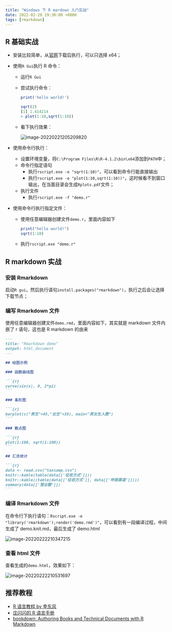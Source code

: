 ```yaml
---
title: "Windows 下 R mardown 入门实战"
date: 2022-02-20 19:30:00 +0800
tags: [rmarkdown]
---
```


## R 基础实战

- 安装比较简单，从[官网](https://cran.r-project.org/)下载后执行，可以只选择 x64；

- 使用`R Gui`执行 R 命令：

  - 运行`R Gui`

  - 尝试执行命令：

    ```R
    print('hello world!')

    sqrt(2)
    [1] 1.414214
    > plot(1:10,sqrt(1:10))
    ```

  - 看下执行效果：

    ![image-20220221205209820](https://pic-1251468582.picsh.myqcloud.com/pic/2022/02/22/5233f3.png)

- 使用命令行执行：

  - 设置环境变量，将`C:\Program Files\R\R-4.1.2\bin\x64`添加到`PATH`中；
  - 命令行指定语句
    - 执行`rscript.exe -e "sqrt(1:10)"`，可以看到命令行能直接输出
    - 执行`rscript.exe -e "plot(1:10,sqrt(1:10))"`，这时候看不到窗口输出，在当面目录会生成`Rplots.pdf`文件；
  - 执行文件
    - 执行`rscript.exe -f "demo.r"`

- 使用命令行执行指定文件：

  - 使用任意编辑器创建文件`demo.r`，里面内容如下

    ```R
    print("hello world!")
    sqrt(1:10)
    ```

  - 执行`rscript.exe "demo.r"`

## R markdown 实战

### 安装 Rmarkdown

启动`R gui`，然后执行语句`install.packages("rmarkdown")`，执行之后会让选择下载节点；

### 编写 Rmarkdown 文件

使用任意编辑器创建文件`demo.rmd`，里面内容如下，其实就是 markdown 文件内嵌了 r 语句，这也是 R markdown 的由来

````markdown
---
title: "Rmarkdown demo"
output: html_document
---

## 绘图示例

### 函数曲线图

```{r}
curve(sin(x), 0, 2*pi)
```

### 条形图

```{r}
barplot(c("男生"=48,"女生"=38), main="男女生人数")
```

### 散点图

```{r}
plot(1:100, sqrt(1:100))
```

## 汇总统计

```{r}
data <- read.csv("taxsamp.csv")
knitr::kable(table(data[['征收方式']]))
knitr::kable((table(data[['征收方式']], data[['申报渠道']])))
summary(data[['营业额']])
```
````

### 编译 Rmarkdown 文件

在命令行下执行语句：`Rscript.exe -e "library('rmarkdown');render('demo.rmd')"`，可以看到有一段编译过程，中间生成了 demo.knit.md，最后生成了 demo.html

![image-20220222210347215](https://pic-1251468582.picsh.myqcloud.com/pic/2022/02/22/7d0352.png)

### 查看 html 文件

查看生成的`demo.html`，效果如下：

![image-20220222210531697](https://pic-1251468582.picsh.myqcloud.com/pic/2022/02/22/503338.png)

## 推荐教程

- [R 语言教程 by 李东风](https://www.math.pku.edu.cn/teachers/lidf/docs/Rbook/html/_Rbook/index.html)
- [庄闪闪的 R 语言手册](https://mp.weixin.qq.com/mp/appmsgalbum?__biz=MzI1NjUwMjQxMQ==&action=getalbum&album_id=1684900703049138178&scene=173&from_msgid=2247491318&from_itemidx=1&count=3&nolastread=1#wechat_redirect)
- [bookdown: Authoring Books and Technical Documents with R Markdown](https://bookdown.org/yihui/bookdown/about-the-author.html)
